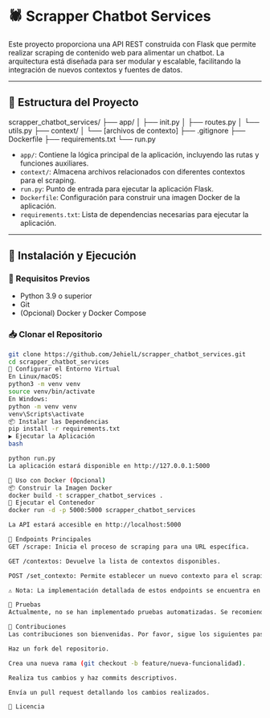 # 🕷️ Scrapper Chatbot Services

Este proyecto proporciona una API REST construida con Flask que permite realizar scraping de contenido web para alimentar un chatbot. 
La arquitectura está diseñada para ser modular y escalable, facilitando la integración de nuevos contextos y fuentes de datos.

---

## 📁 Estructura del Proyecto

scrapper_chatbot_services/
├── app/
│ ├── init.py
│ ├── routes.py
│ └── utils.py
├── context/
│ └── [archivos de contexto]
├── .gitignore
├── Dockerfile
├── requirements.txt
└── run.py

- `app/`: Contiene la lógica principal de la aplicación, incluyendo las rutas y funciones auxiliares.
- `context/`: Almacena archivos relacionados con diferentes contextos para el scraping.
- `run.py`: Punto de entrada para ejecutar la aplicación Flask.
- `Dockerfile`: Configuración para construir una imagen Docker de la aplicación.
- `requirements.txt`: Lista de dependencias necesarias para ejecutar la aplicación.

---

## 🚀 Instalación y Ejecución

### 🔧 Requisitos Previos

- Python 3.9 o superior
- Git
- (Opcional) Docker y Docker Compose

### 📥 Clonar el Repositorio

```bash
git clone https://github.com/JehielL/scrapper_chatbot_services.git
cd scrapper_chatbot_services
🐍 Configurar el Entorno Virtual
En Linux/macOS:
python3 -m venv venv
source venv/bin/activate
En Windows:
python -m venv venv
venv\Scripts\activate
📦 Instalar las Dependencias
pip install -r requirements.txt
▶️ Ejecutar la Aplicación
bash

python run.py
La aplicación estará disponible en http://127.0.0.1:5000

🐳 Uso con Docker (Opcional)
📦 Construir la Imagen Docker
docker build -t scrapper_chatbot_services .
🚀 Ejecutar el Contenedor
docker run -d -p 5000:5000 scrapper_chatbot_services

La API estará accesible en http://localhost:5000

📡 Endpoints Principales
GET /scrape: Inicia el proceso de scraping para una URL específica.

GET /contextos: Devuelve la lista de contextos disponibles.

POST /set_contexto: Permite establecer un nuevo contexto para el scraping.

⚠️ Nota: La implementación detallada de estos endpoints se encuentra en app/routes.py.

🧪 Pruebas
Actualmente, no se han implementado pruebas automatizadas. Se recomienda utilizar herramientas como pytest para agregar pruebas unitarias y de integración en el futuro.

🤝 Contribuciones
Las contribuciones son bienvenidas. Por favor, sigue los siguientes pasos:

Haz un fork del repositorio.

Crea una nueva rama (git checkout -b feature/nueva-funcionalidad).

Realiza tus cambios y haz commits descriptivos.

Envía un pull request detallando los cambios realizados.

📄 Licencia


